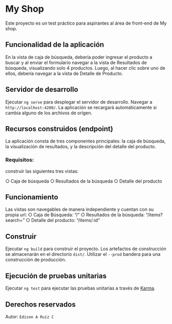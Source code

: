# My Shop

Este proyecto es un test práctico para aspirantes al área de front-end de My shop.

## Funcionalidad de la aplicación

En la vista de caja de búsqueda, debería poder ingresar el producto a buscar y al enviar el formulario navegar a la vista de Resultados de búsqueda, visualizando solo 4 productos. Luego, al hacer clic sobre uno de ellos, debería navegar a la vista de Detalle de Producto.

## Servidor de desarrollo

Ejecutar `ng serve` para desplegar el servidor de desarrollo. Navegar a `http://localhost:4200/`. La aplicación se recargará automáticamente si cambia alguno de los archivos de origen.

## Recursos construidos (endpoint)

La aplicación consta de tres componentes principales: la caja de búsqueda, la visualización de resultados, y la descripción del detalle del producto.

### Requisitos:
construir las siguientes tres vistas:

○ Caja de búsqueda
○ Resultados de la búsqueda
○ Detalle del producto

## Funcionamiento

Las vistas son navegables de manera independiente y cuentan con su propia url:
○ Caja de Búsqueda: “/”
○ Resultados de la búsqueda: “/items?search=”
○ Detalle del producto: “/items/:id”

## Construir

Ejecutar `ng build` para construir el proyecto. Los artefactos de construcción se almacenarán en el directorio `dist/`. Utilizar el `--prod` bandera para una construcción de producción.

## Ejecución de pruebas unitarias

Ejecutar `ng test` para ejecutar las pruebas unitarias a través de [Karma](https://karma-runner.github.io).

## Derechos reservados

Autor: `Edison A Ruíz C`
